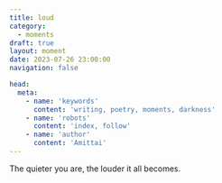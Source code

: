 ```yaml
---
title: loud
category:
  - moments
draft: true
layout: moment
date: 2023-07-26 23:00:00
navigation: false

head:
  meta:
    - name: 'keywords'
      content: 'writing, poetry, moments, darkness'
    - name: 'robots'
      content: 'index, follow'
    - name: 'author'
      content: 'Amittai'
---
```


The quieter you are, the louder it all becomes.
